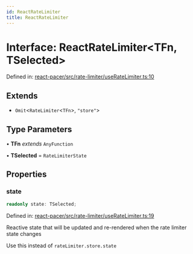 ```yaml
---
id: ReactRateLimiter
title: ReactRateLimiter
---
```


<!-- DO NOT EDIT: this page is autogenerated from the type comments -->

# Interface: ReactRateLimiter\<TFn, TSelected\>

Defined in: [react-pacer/src/rate-limiter/useRateLimiter.ts:10](https://github.com/TanStack/pacer/blob/main/packages/react-pacer/src/rate-limiter/useRateLimiter.ts#L10)

## Extends

- `Omit`\<`RateLimiter`\<`TFn`\>, `"store"`\>

## Type Parameters

• **TFn** *extends* `AnyFunction`

• **TSelected** = `RateLimiterState`

## Properties

### state

```ts
readonly state: TSelected;
```

Defined in: [react-pacer/src/rate-limiter/useRateLimiter.ts:19](https://github.com/TanStack/pacer/blob/main/packages/react-pacer/src/rate-limiter/useRateLimiter.ts#L19)

Reactive state that will be updated and re-rendered when the rate limiter state changes

Use this instead of `rateLimiter.store.state`

